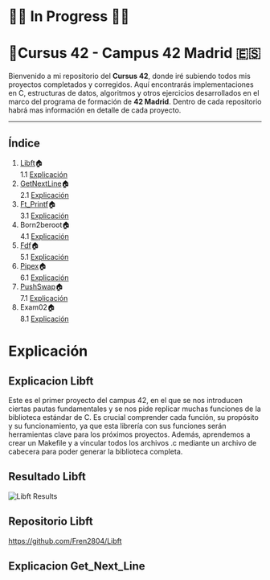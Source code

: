 # 🔧🧱 In Progress 🧱🔧
# 🏢Cursus 42 - Campus 42 Madrid 🇪🇸

Bienvenido a mi repositorio del **Cursus 42**, donde iré subiendo todos mis proyectos completados y corregidos. Aquí encontrarás implementaciones en C, estructuras de datos, algoritmos y otros ejercicios desarrollados en el marco del programa de formación de **42 Madrid**. Dentro de cada repositorio habrá mas información en detalle de cada proyecto.

---
## Índice

1. [Libft](https://github.com/Fren2804/Libft)🏠  
   1.1 [Explicación](#explicacion-libft)
2. [GetNextLine](https://github.com/Fren2804/Get_Next_Line)🏠  
   2.1 [Explicación](#explicacion-get_next_line)
3. [Ft_Printf](https://github.com/Fren2804/Ft_Printf)🏠  
   3.1 [Explicación](#explicacion-ft_printf)
4. Born2beroot🏠  
   4.1 [Explicación](#explicacion-born2beroot)
5. [Fdf](https://github.com/Fren2804/FDF)🏠  
   5.1 [Explicación](#explicacion-fdf)
6. [Pipex](https://github.com/Fren2804/Pipex)🏠  
   6.1 [Explicación](#explicacion-pipex)
7. [PushSwap](https://github.com/Fren2804/Push_Swap)🏠  
   7.1 [Explicación](#explicacion-push_swap)
8. Exam02🏠  
   8.1 [Explicación](#explicacion-exam02)



# Explicación

## Explicacion Libft

Este es el primer proyecto del campus 42, en el que se nos introducen ciertas pautas fundamentales y se nos pide replicar muchas funciones de la biblioteca estándar de C. Es crucial comprender cada función, su propósito y su funcionamiento, ya que esta librería con sus funciones serán herramientas clave para los próximos proyectos. Además, aprendemos a crear un Makefile y a vincular todos los archivos .c mediante un archivo de cabecera para poder generar la biblioteca completa.

## Resultado Libft

![Libft Results](https://github.com/user-attachments/assets/11105315-a2a0-4cc2-8c29-3cc0c523f2e4)

## Repositorio Libft

https://github.com/Fren2804/Libft

## Explicacion Get_Next_Line
